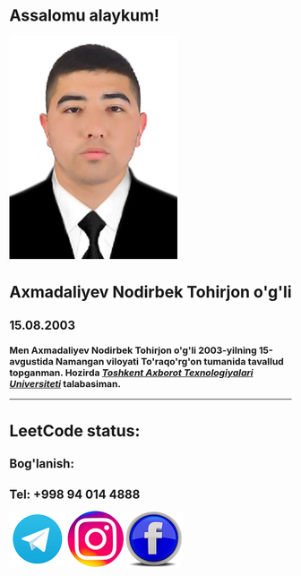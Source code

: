 # Assalomu alaykum!<br>
![Surat](picture.jpg)
# Axmadaliyev Nodirbek Tohirjon o'g'li
## 15.08.2003
### Men Axmadaliyev Nodirbek Tohirjon o'g'li 2003-yilning 15-avgustida Namangan viloyati To'raqo'rg'on tumanida tavallud topganman. Hozirda [***Toshkent Axborot Texnologiyalari Universiteti***](https://tuit.uz/) talabasiman.<hr>
# LeetCode status:<br>
[](https://leetcode.com/nodirbek_cpp/)
## Bog'lanish:
## Tel: +998 94 014 4888

[![telegram](logo/tg.png)](https://t.me/Nodirbek_Axmadaliyev)
[![Instagram](logo/insta.png)](https://www.bing.com/ck/a?!&&p=6437f5ac746b253aJmltdHM9MTcxMTkyOTYwMCZpZ3VpZD0wZTY2NWE5Mi03ZDFlLTY2ZjYtMTU2ZS00ZWE2N2M0OTY3ZWQmaW5zaWQ9NTE3Ng&ptn=3&ver=2&hsh=3&fclid=0e665a92-7d1e-66f6-156e-4ea67c4967ed&psq=instagram+nodirbek_axmadaliyev&u=a1aHR0cHM6Ly93d3cuaW5zdGFncmFtLmNvbS9ub2RpcmJla19heG1hZGFsaXlldi8&ntb=1)
[![facebook](logo/facebook.png)](https://www.facebook.com/people/Nodirbek-Axmadaliyev/pfbid0Sz72dLKtWjgCopqJi3ge5K1Ls3gu5twvKcfnacEUn2VD5RDoxFHiYwfKSEWbxwMBl/)
